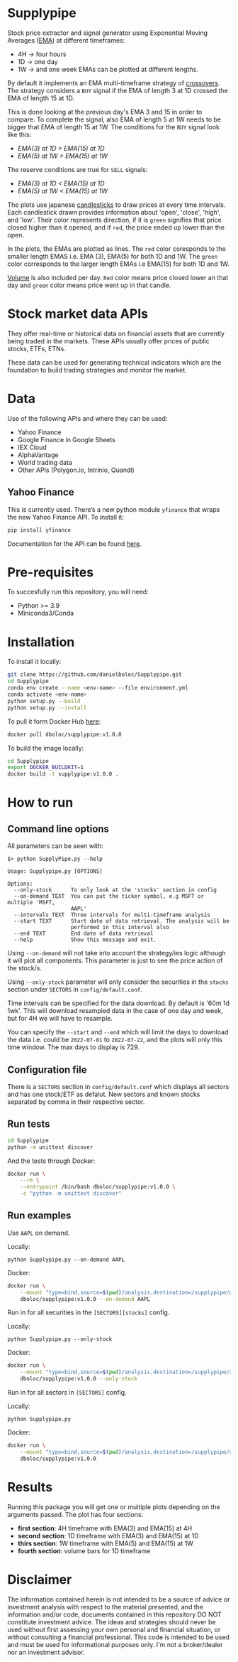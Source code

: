 # Supplypipe
Stock price extractor and signal generator using Exponential Moving Averages ([EMA][EMA]) at different timeframes:
 - 4H -> four hours
 - 1D -> one day
 - 1W -> and one week
EMAs can be plotted at different lengths.

By default it implements an EMA multi-timeframe strategy of [crossovers][cross]. The strategy considers a `BUY` signal if the EMA of length 3 at 1D crossed the EMA of length 15 at 1D.

This is done looking at the previous day's EMA 3 and 15 in order to compare. To complete the signal, also EMA of length 5 at 1W needs to be bigger that EMA of length 15 at 1W. The conditions for the `BUY` signal look like this:
 - *EMA(3) at 1D > EMA(15) at 1D*
 - *EMA(5) at 1W > EMA(15) at 1W*

The reserve conditions are true for `SELL` signals:
 - *EMA(3) at 1D < EMA(15) at 1D*
 - *EMA(5) at 1W < EMA(15) at 1W*

The plots use japanese [candlesticks][candle] to draw prices at every time intervals. Each candlestick drawn provides information about 'open', 'close', 'high', and 'low'. Their color represents direction, if it is `green` signifies that price closed higher than it opened, and if `red`, the price ended up lower than the open.

In the plots, the EMAs are plotted as lines. The `red` color coresponds to the smaller length EMAS i.e. EMA (3), EMA(5) for both 1D and 1W. The `green` color corresponds to the larger length EMAs i.e EMA(15) for both 1D and 1W.

[Volume][volume] is also included per day. `Red` color means price closed lower an that day and `green` color means price went up in that candle.

# Stock market data APIs
They offer real-time or historical data on financial assets that are currently being traded in the markets. These APIs usually offer prices of public stocks, ETFs, ETNs.

These data can be used for generating technical indicators which are the foundation to build trading strategies and monitor the market.

# Data

Use of the following APIs and where they can be used:

- Yahoo Finance
- Google Finance in Google Sheets
- IEX Cloud
- AlphaVantage
- World trading data
- Other APIs (Polygon.io, Intrinio, Quandl)

## Yahoo Finance

This is currently used. There’s a new python module ``yfinance`` that wraps the new Yahoo Finance API. To install it:
```bash
pip install yfinance
```
Documentation for the API can be found [here][yahoo-doc].

# Pre-requisites

To succesfully run this repository, you will need:
 - Python >= 3.9
 - Miniconda3/Conda

# Installation

To install it locally:

```bash
git clone https://github.com/danielboloc/Supplypipe.git
cd Supplypipe
conda env create --name <env-name> --file environment.yml
conda activate <env-name>
python setup.py --build
python setup.py --install
```

To pull it form Docker Hub [here][docker-hub]:
```bash
docker pull dboloc/supplypipe:v1.0.0
```

To build the image locally:
```bash
cd Supplypipe
export DOCKER_BUILDKIT=1
docker build -t supplypipe:v1.0.0 .
```
# How to run

## Command line options

All parameters can be seen with:
```
$> python SupplyPipe.py --help

Usage: Supplypipe.py [OPTIONS]

Options:
  --only-stock      To only look at the 'stocks' section in config
  --on-demand TEXT  You can put the ticker symbol, e.g MSFT or multiple 'MSFT,
                    AAPL'
  --intervals TEXT  Three intervals for multi-timeframe analysis
  --start TEXT      Start date of data retrieval. The analysis will be
                    performed in this interval also
  --end TEXT        End date of data retrieval
  --help            Show this message and exit.
```

Using `--on-demand` will not take into account the strategy/ies logic although it will plot all components. This parameter is just to see the price action of the stock/s.

Using `--only-stock` parameter will only consider the securities in the `stocks` section under `SECTORS` in `config/default.conf`.

Time intervals can be specified for the data download. By default is '60m 1d 1wk'. This will download resampled data in the case of one day and week, but for 4H we will have to resample.

You can specify the `--start` and `--end` which will limit the days to download the data i.e. could be `2022-07-01` to `2022-07-22`, and the plots will only this time window. The max days to display is 729.

## Configuration file

There is a `SECTORS` section in `config/default.conf` which displays all sectors and has one stock/ETF as defalut. New sectors and known stocks separated by comma in their respective sector.

## Run tests

```bash
cd Supplypipe
python -m unittest discover
```
And the tests through Docker:
```bash
docker run \
    --rm \
    --entrypoint /bin/bash dboloc/supplypipe:v1.0.0 \
    -c "python -m unittest discover"
```

## Run examples

Use `AAPL` on demand.

Locally:
```
python Supplypipe.py --on-demand AAPL
```

Docker:
```bash
docker run \
    --mount "type=bind,source=$(pwd)/analysis,destination=/supplypipe/analysis"\
    dboloc/supplypipe:v1.0.0 --on-demand AAPL
```

Run in for all securities in the `[SECTORS][stocks]` config.

Locally:
```
python Supplypipe.py --only-stock
```

Docker:
```bash
docker run \
    --mount "type=bind,source=$(pwd)/analysis,destination=/supplypipe/analysis"\
    dboloc/supplypipe:v1.0.0 --only-stock
```

Run in for all sectors in `[SECTORS]` config.

Locally:
```
python Supplypipe.py
```

Docker:
```bash
docker run \
    --mount "type=bind,source=$(pwd)/analysis,destination=/supplypipe/analysis"\
    dboloc/supplypipe:v1.0.0
```

# Results

Running this package you will get one or multiple plots depending on the arguments passed. The plot has four sections:

- **first section**: 4H timeframe with EMA(3) and EMA(15) at 4H
- **second section**: 1D timeframe with EMA(3) and EMA(15) at 1D
- **thirs section**: 1W timeframe with EMA(5) and EMA(15) at 1W
- **fourth section**: volume bars for 1D timeframe

# Disclaimer

The information contained herein is not intended to be a source of advice or investment analysis with respect to the material presented, and the information and/or code, documents contained in this repository DO NOT constitute investment advice. The ideas and strategies should never be used without first assessing your own personal and financial situation, or without consulting a financial professional. This code is intended to be used and must be used for informational purposes only. I'm not a broker/dealer nor an investment advisor.

[yahoo-doc]: https://github.com/ranaroussi/yfinance
[docker-hub]: https://hub.docker.com/repository/docker/dboloc/supplypipe
[EMA]: https://www.investopedia.com/terms/e/ema.asp
[candle]: https://www.investopedia.com/terms/c/candlestick.asp
[cross]: https://www.investopedia.com/articles/active-trading/052014/how-use-moving-average-buy-stocks.asp
[volume]: https://www.investopedia.com/terms/v/volume.asp
